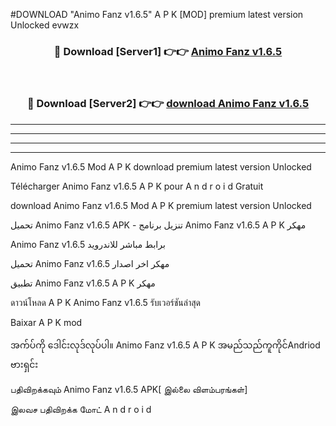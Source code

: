 #DOWNLOAD "Animo Fanz v1.6.5" A P K [MOD] premium latest version Unlocked evwzx 



<div align="center">

<h3>🔴 Download [Server1] 👉👉 <a href="https://apkdownload12.web.app/?title=Animo Fanz v1.6.5">Animo Fanz v1.6.5 </a></h3><br>

<h3>🔴 Download [Server2] 👉👉 <a href="https://apkdownload12.web.app/?title=Animo Fanz v1.6.5">download Animo Fanz v1.6.5 </a></h3>
</div>


----------------------------------------------------------

----------------------------------------------------------

----------------------------------------------------------

----------------------------------------------------------


Animo Fanz v1.6.5 Mod A P K download premium latest version Unlocked

Télécharger  Animo Fanz v1.6.5 A P K pour A n d r o i d Gratuit

download Animo Fanz v1.6.5 Mod A P K premium latest version Unlocked

تحميل Animo Fanz v1.6.5 APK - تنزيل برنامج Animo Fanz v1.6.5 A P K مهكر

Animo Fanz v1.6.5 برابط مباشر للاندرويد

تحميل Animo Fanz v1.6.5 مهكر اخر اصدار

تطبيق Animo Fanz v1.6.5 A P K مهكر

ดาวน์โหลด A P K Animo Fanz v1.6.5 รับเวอร์ชันล่าสุด

Baixar A P K mod

အက်ပ်ကို ဒေါင်းလုဒ်လုပ်ပါ။ Animo Fanz v1.6.5 A P K အမည်သည်ကူကိုင်Andriod ဗားရှင်း

பதிவிறக்கவும் Animo Fanz v1.6.5 APK[ இல்லை விளம்பரங்கள்] 
 
இலவச பதிவிறக்க மோட் A n d r o i d



